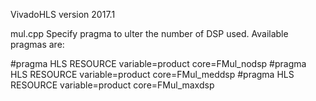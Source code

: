 VivadoHLS version 2017.1

mul.cpp
Specify pragma to ulter the number of DSP used. Available pragmas are:

#pragma HLS RESOURCE variable=product core=FMul_nodsp
#pragma HLS RESOURCE variable=product core=FMul_meddsp
#pragma HLS RESOURCE variable=product core=FMul_maxdsp
